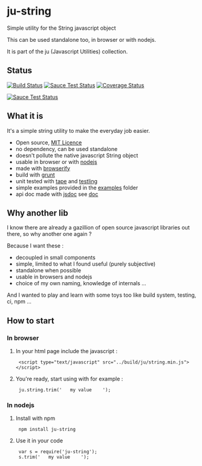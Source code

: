# ju-string

Simple utility for the String javascript object

This can be used standalone too, in browser or with nodejs.

It is part of the ju (Javascript Utilities) collection.

## Status

[![Build Status](https://travis-ci.org/sylvaincombes/ju-string.svg)](https://travis-ci.org/sylvaincombes/ju-string) [![Sauce Test Status](https://saucelabs.com/buildstatus/ju-string)](https://saucelabs.com/u/ju-string) [![Coverage Status](https://img.shields.io/coveralls/sylvaincombes/ju-string.svg)](https://coveralls.io/r/sylvaincombes/ju-string)

[![Sauce Test Status](https://saucelabs.com/browser-matrix/ju-string.svg)](https://saucelabs.com/u/ju-string)

## What it is

It's a simple string utility to make the everyday job easier.

- Open source, [MIT Licence](LICENSE)
- no dependency, can be used standalone
- doesn't pollute the native javascript String object
- usable in browser or with [nodejs](http://nodejs.org/)
- made with [browserify](http://browserify.org/)
- build with [grunt](http://gruntjs.com/) 
- unit tested with [tape](https://github.com/substack/tape) and [testling](https://ci.testling.com/)
- simple examples provided in the [examples](examples) folder
- api doc made with [jsdoc](http://usejsdoc.org/) see [doc](doc/index.html)

## Why another lib

I know there are already a gazillion of open source javascript libraries out there, so why another one again ?

Because I want these :
 
- decoupled in small components
- simple, limited to what I found useful (purely subjective)
- standalone when possible
- usable in browsers and nodejs
- choice of my own naming, knowledge of internals ...

And I wanted to play and learn with some toys too like build system, testing, ci, npm ...


## How to start

### In browser

1. In your html page include the javascript :
    
    	<script type="text/javascript" src="../build/ju/string.min.js"></script>
    
    
2. You're ready, start using with for example :
	
    	ju.string.trim('   my value    ');
    	
    	
### In nodejs

1. Install with npm
		
		npm install ju-string

2. Use it in your code

		var s = require('ju-string');
		s.trim('   my value    ');


